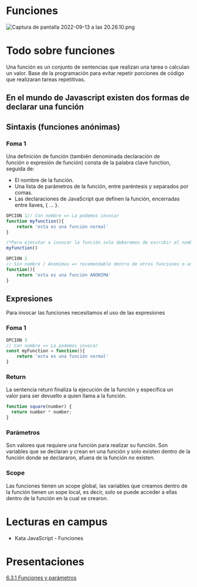 # Funciones

![Captura de pantalla 2022-09-13 a las 20.26.10.png](Funciones%20d8479f434772443c856e1b9942f5ecc2/Captura_de_pantalla_2022-09-13_a_las_20.26.10.png)

# Todo sobre funciones

Una función es un conjunto de sentencias que realizan una tarea o calculan un valor. Base de la programación para evitar repetir porciones de código que realizaran tareas repetitivas.

## En el mundo de Javascript existen dos formas de declarar una función

## Sintaxis (funciones anónimas)

### Foma 1

Una definición de función (también denominada declaración de función o expresión de función) consta de la palabra clave function, seguida de:

- El nombre de la función.
- Una lista de parámetros de la función, entre paréntesis y separados por comas.
- Las declaraciones de JavaScript que definen la función, encerradas entre llaves, { ... }.

```jsx
OPCION 1// Con nombre => La podemos invocar
function myfunction(){
	return 'esta es una función normal'
}

/*Para ejecutar o invocar la función solo deberemos de escribir el nombre de la función con los paréntesis y en caso de requerir parámetros, se deberán de escribir dentro de los paréntesis los parámetros.*/
myfunction()

OPCION 2
// Sin nombre / Anomimas => recomendable dentro de otros funciones o un eventListener
function(){
	return 'esta es una función ANONIMA'
}
```

## Expresiones

Para invocar las funciones necesitamos el uso de las expresiones

### Foma 1

```jsx
OPCION 3
// Con nombre => La podemos invocar
const myFunction = function(){
	return 'esta es una función normal'
}
```

### Return

La sentencia return finaliza la ejecución de la función y especifica un valor para ser devuelto a quien llama a la función.

```jsx
function square(number) {
  return number * number;
}
```

### Parámetros

Son valores que requiere una función para realizar su función. Son variables que se declaran y crean en una función y solo existen dentro de la función donde se declararon, afuera de la función no existen.

### Scope

Las funciones tienen un scope global, las variables que creamos dentro de la función tienen un sope local, es decir, solo se puede acceder a ellas dentro de la función en la cual se crearon.

# Lecturas en campus

- Kata JavaScript - Funciones

# Presentaciones

[6.3.1 Funciones y parámetros](https://docs.google.com/presentation/d/1EGRKLQAWRkUAQM_cDDRenun18oBOEqXurdRZ-1ndmyE/edit)